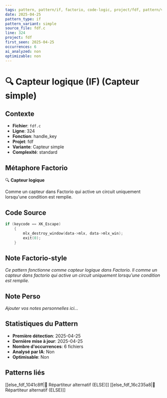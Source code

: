 ```yaml
---
tags: pattern, pattern/if, factorio, code-logic, project/fdf, pattern/variant/simple
date: 2025-04-25
pattern_type: if
pattern_variant: simple
source_file: fdf.c
line: 324
project: fdf
first_seen: 2025-04-25
occurrences: 6
ai_analyzed: non
optimizable: non
---
```


# 🔍 Capteur logique (IF) (Capteur simple)

## Contexte
- **Fichier**: `fdf.c`
- **Ligne**: 324
- **Fonction**: handle_key
- **Projet**: fdf
- **Variante**: Capteur simple
- **Complexité**: standard

## Métaphore Factorio
🔍 **Capteur logique**

Comme un capteur dans Factorio qui active un circuit uniquement lorsqu'une condition est remplie.

## Code Source
```c
if (keycode == XK_Escape)
	{
		mlx_destroy_window(data->mlx, data->mlx_win);
		exit(0);
	}
```

## Note Factorio-style
*Ce pattern fonctionne comme capteur logique dans Factorio. Il comme un capteur dans factorio qui active un circuit uniquement lorsqu'une condition est remplie.*

## Note Perso
*Ajouter vos notes personnelles ici...*

## Statistiques du Pattern
- **Première détection**: 2025-04-25
- **Dernière mise à jour**: 2025-04-25
- **Nombre d'occurrences**: 6 fichiers
- **Analysé par IA**: Non
- **Optimisable**: Non

## Patterns liés
[[else_fdf_1041c8ff|🔀 Répartiteur alternatif (ELSE)]]
[[else_fdf_16c235a8|🔀 Répartiteur alternatif (ELSE)]]
